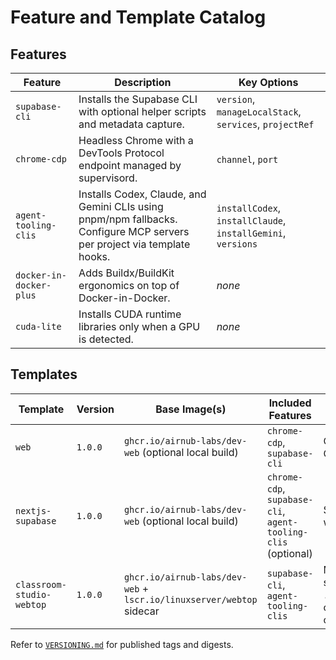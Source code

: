 # Feature and Template Catalog

## Features

| Feature | Description | Key Options |
| --- | --- | --- |
| `supabase-cli` | Installs the Supabase CLI with optional helper scripts and metadata capture. | `version`, `manageLocalStack`, `services`, `projectRef` |
| `chrome-cdp` | Headless Chrome with a DevTools Protocol endpoint managed by supervisord. | `channel`, `port` |
| `agent-tooling-clis` | Installs Codex, Claude, and Gemini CLIs using pnpm/npm fallbacks. Configure MCP servers per project via template hooks. | `installCodex`, `installClaude`, `installGemini`, `versions` |
| `docker-in-docker-plus` | Adds Buildx/BuildKit ergonomics on top of Docker-in-Docker. | _none_ |
| `cuda-lite` | Installs CUDA runtime libraries only when a GPU is detected. | _none_ |

## Templates

| Template | Version | Base Image(s) | Included Features | Notes |
| --- | --- | --- | --- | --- |
| `web` | `1.0.0` | `ghcr.io/airnub-labs/dev-web` (optional local build) | `chrome-cdp`, `supabase-cli` | Options toggle the prebuilt image and CDP channel/port. |
| `nextjs-supabase` | `1.0.0` | `ghcr.io/airnub-labs/dev-web` (optional local build) | `chrome-cdp`, `supabase-cli`, `agent-tooling-clis` (optional) | Supports turnkey Next.js scaffolding with Supabase integrations. |
| `classroom-studio-webtop` | `1.0.0` | `ghcr.io/airnub-labs/dev-web` + `lscr.io/linuxserver/webtop` sidecar | `supabase-cli`, `agent-tooling-clis` | Managed/none Chrome policy presets sync into `.devcontainer/policies/managed.json`; override via the `chromePolicies` option. |

Refer to [`VERSIONING.md`](../VERSIONING.md) for published tags and digests.
